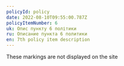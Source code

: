 ```yaml
---
policyId: policy
date: 2022-08-10T09:55:00.787Z
policyItemNumber: 6
uk: Опис пункту 6 політики
ru: Описание пункта 6 политики
en: 7th policy item description
---
```

These markings are not displayed on the site